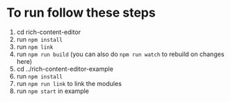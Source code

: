 # To run follow these steps
1. cd rich-content-editor
2. run `npm install`
3. run `npm link`
4. run `npm run build` (you can also do `npm run watch` to rebuild on changes here)
5. cd ../rich-content-editor-example
6. run `npm install`
7. run `npm run link` to link the modules
8. run `npm start` in example

